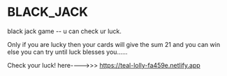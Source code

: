 # BLACK_JACK

black jack game -- u can check ur luck.

Only if you are lucky then your cards will give the sum 21 and you can win else you can try until luck blesses you......

Check your luck! here---->>> https://teal-lolly-fa459e.netlify.app
